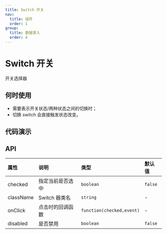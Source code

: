 ```yaml
---
title: Switch 开关
nav:
  title: 组件
  order: 1
group:
  title: 数据录入
  order: 4
---
```


# Switch 开关

开关选择器

## 何时使用

- 需要表示开关状态/两种状态之间的切换时；
- 切换 switch 会直接触发状态改变。

## 代码演示

<code src="./demo/index.tsx"></code>

## API

| 属性      | 说明             | 类型                      | 默认值  |
| :-------- | :--------------- | :------------------------ | :------ |
| checked   | 指定当前是否选中 | `boolean`                 | `false` |
| className | Switch 器类名    | `string`                  | -       |
| onClick   | 点击时的回调函数 | `function(checked,event)` | -       |
| disabled  | 是否禁用         | `boolean`                 | `false` |

